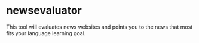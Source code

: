 # newsevaluator
This tool will evaluates news websites and points you to the news that most fits your language learning goal.

